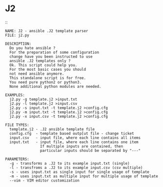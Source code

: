 # J2
::
    
    NAME: J2 - ansible .J2 template parser
    FILE: j2.py
    
    DESCRIPTION:
      Do you hate ansible ?
      For the preparation of some configuration 
      change have you been instructed to use 
      ansible .J2 templates only ?
      Ok. This script could help you.
      For the most basic cases you should 
      not need ansible anymore.
      This standalone script is for free.
      You need pure python2 or python3.
      None additional python modules are needed.
    
    EXAMPLES:
      j2.py -g template.j2 >input.txt
      j2.py -l template.j2 >input.csv
      j2.py -s input.txt -t template.j2 >config.cfg
      j2.py -m input.txt -t template.j2 >config.cfg
      j2.py -x input.csv -t template.j2 >config.cfg
    
    FILE TYPES:
      template.j2 - .J2 ansible template file
      config.cfg  - template based outp[ut file - change ticket
      input.csv   - input file, where each line contains all items
      input.txt   - input file, where each line contains one item
                    If multiple inputs are contained, then
                    particular inputs should be separated by "---"
        
    PARAMETERS:
      -g - transforms a .J2 to its example input.txt (single)
      -l - transfroms a .J2 to its example input.csv (csv multiple)
      -s - uses input.txt as single input for single usage of template
      -m - uses input.txt as multiple input for multiple usage of template
      --vim - VIM editor customization

